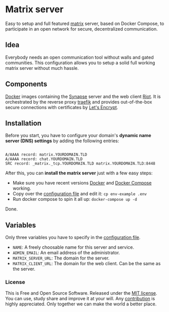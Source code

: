 # Matrix server

Easy to setup and full featured [matrix](https://matrix.org) server, based on Docker Compose, to participate in an open network for secure, decentralized communication.

## Idea

Everybody needs an open communication tool without walls and gated communities. This configuration allows you to setup a solid full working matrix server without much hassle.

## Components

[Docker](https://www.docker.com/) images containing the [Synapse](https://github.com/matrix-org/synapse) server and the web client [Riot](https://github.com/vector-im/riot-web). It is orchestrated by the reverse proxy [traefik](https://traefik.io) and provides out-of-the-box secure connections with certificates by [Let's Encrypt](https://letsencrypt.org).

## Installation

Before you start, you have to configure your domain's **dynamic name server (DNS) settings** by adding the following entries:

```

A/AAAA record: matrix.YOURDOMAIN.TLD
A/AAAA record: chat.YOURDOMAIN.TLD
SRC record: _matrix._tcp.YOURDOMAIN.TLD matrix.YOURDOMAIN.TLD:8448
```

After this, you can **install the matrix server** just with a few easy steps:

* Make sure you have recent versions [Docker](https://docs.docker.com/) and [Docker Compose](https://docs.docker.com/compose/) working.
* Copy over the [configuration file](./env-example) and edit it: `cp env-example .env`
* Run docker compose to spin it all up: `docker-compose up -d`

Done.

## Variables

Only three variables you have to specify in the [configuration file](./env-example).

* `NAME`: A freely choosable name for this server and service.
* `ADMIN_EMAIL`: An email address of the administrator.
* `MATRIX_SERVER_URL`: The domain for the server.
* `MATRIX_CLIENT_URL`: The domain for the web client. Can be the same as the server.


### License

This is Free and Open Source Software. Released under the [MIT license](./LICENSE.md). You can use, study share and improve it at your will. Any [contribution](./CONTRIBUTING.md) is highly appreciated. Only together we can make the world a better place.
